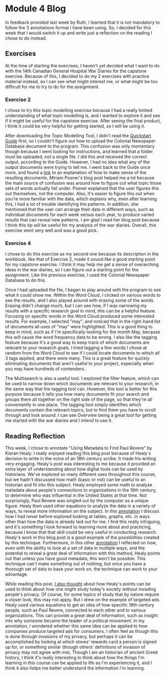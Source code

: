 # Module 4 Blog

In feedback provided last week by Ruth, I learned that it is not mandatory to follow the 3 annotations format I have been using. So, I decided for this week that I would switch it up and write just a reflection on the reading I chose to do instead.

## Exercises

At the time of starting the exercises, I haven't yet decided what I want to do with the 14th Canadian General Hospital War Diaries for the capstone exercise. Because of this, I decided to do my 2 exercises with practice material instead, so I can see what might interest me, or what might be too difficult for me to try to do for the assignment.

### Exercise 2

I chose to try this topic modelling exercise because I had a really limited understanding of what topic modelling is, and I wanted to explore it and see if it might be useful for the capstone exercise. After seeing the final product, I think it could be very helpful for getting started, so I will be using it. 

After downloading the Topic Modelling Tool, I didn't read the [Quickstart Guide](https://senderle.github.io/topic-modeling-tool/documentation/2017/01/06/quickstart.html) first, so I couldn't figure out how to upload the Colonial Newspaper Database document to the program. This confusion was only momentary though because I went looking for instructions, and learned that a folder must be uploaded, not a single file. I did this and received the correct output, according to the Guide. However, I had no idea what any of the output documents were trying to tell me. I went back to the Guide once more, and found a [link](http://miriamposner.com/blog/very-basic-strategies-for-interpreting-results-from-the-topic-modeling-tool/) to an explanation of how to make sense of the resulting documents. Miriam Posner's blog post helped me a lot because the main source of confusion was around how to figure out what topic those sets of words actually fall under. Posner explained that the user figures this out themselves, not the computer. Also, it's easier to figure this out when you're more familiar with the data, which explains why, even after learning this, I had a lot of trouble identifying the patterns. In addition, she mentioned that the user can arrange their data in different ways, such as individual documents for each week versus each year, to produce varied results that can reveal new patterns. I am glad I read her blog post because I think this tip will be useful for my analysis of the war diaries. Overall, this exercise went very well and was a good pick.

### Exercise 4

I chose to do this exercise as my second one because its description in the workbook, like that of Exercise 2, made it sound like a good starting point for my capstone exercise. I think it may help me get a sense of overarching ideas in the war diaries, so I can figure out a starting point for the assignment. Like the previous exercise, I used the Colonial Newspaper Database to do this. 

Once I had uploaded the file, I began to play around with the program to see what it could show me. Within the Word Cloud, I clicked on various words to see the results, and I also played around with erasing some of the words. Erasing didn't change much, but I can see how, if I was narrowing my results with a specific research goal in mind, this can be a helpful feature. Focusing on specific words in the Word Cloud produced some interested results. For example, I selected "may", and noticed that in the right-hand list of documents all uses of "may" were highlighted. This is a good thing to keep in mind, such as if I'm specifically looking for the month May, because this will cause the word frequency data to be wrong. I also like the tagging feature because it's a good way to keep track of which documents are relevant to your research goals. I tried tagging a few words I chose at random from the Word Cloud to see if I could locate documents to which all 3 tags applied, and there were many. This is a great feature for quickly eliminating documents that aren't useful to your project, especially when you may have hundreds of contenders. 

The Multisearch is also a useful tool. I explored the filter feature, which can be used to narrow down which documents are relevant to your research, in the same way that the tagging tool can. However, this tool is better for this purpose because it tells you how many documents fit your search and groups them all together on the right side of the page, so that they're all conveniently in one place. The tagging tool simply identifies which documents contain the relevant topics, but to find them you have to scroll through and look around. I can see Overview being a great tool for getting me started with the war diaries and I intend to use it.

## Reading Reflection

This week, I chose to annotate "Using Metadata to Find Paul Revere" by Kieran Healy. I really enjoyed reading this blog post because of Healy's decision to write in the voice of an 18th century scribe. It made his writing very engaging. Healy's post was interesting to me because it provided an extra layer of understanding about how digital tools can be used by historians. We've explored so many different uses throughout this course, but we hadn't discussed how math (basic or not) can be useful to an historian and fit into this subject. Healy employed some math to analyze metadata about people's connections to organizations in the 18th century, to determine who was influential in the United States at that time. Not surprisingly, Paul Revere was singled out by the computer as a unique figure. Healy then used other equations to analyze the data in a variety of ways, to reveal more information on the subject. In this [annotation](https://hyp.is/ryqGHIexEembrMsyEBQQtw/kieranhealy.org/blog/archives/2013/06/09/using-metadata-to-find-paul-revere/) I discuss how I had never before explored looking at tables, graphs, etc. in ways other than how the data is already laid out for me. I find this really intriguing, and it's something I look forward to learning more about and practicing, because I know that that skill could be very useful in conducting research. Healy's work in this blog post is a good example of the possibilities created by this technique. Furthermore, in this other [annotation](https://hyp.is/zQO_PofcEemrOM8Npm6YMQ/kieranhealy.org/blog/archives/2013/06/09/using-metadata-to-find-paul-revere/) I reflected on how, even with the ability to look at a set of data in multiple ways, and the potential to reveal a great deal of information with this method, Healy points out that unless you have good metadata, this won't be possible. This technique can't make something out of nothing, but once you have a thorough set of data to base your work on, the technique can work to your advantage. 

While reading this post, [I also thought](https://hyp.is/YOEKCoe0Eem3eIMxeGZy4g/kieranhealy.org/blog/archives/2013/06/09/using-metadata-to-find-paul-revere/) about how Healy's points can be used to think about how one might study today's society without invading people's privacy. Of course, for some topics of study that by nature require a closer look, this may not apply. But I drew on the example of targeted ads. Healy used various equations to get an idea of how specific 18th century people, such as Paul Revere, connected to each other and to various organizations. This can provide a great deal of information, such as insight into why someone became the leader of a political movement. In my annotation, I wondered whether this same idea can be applied to how companies produce targeted ads for consumers. I often feel as though this is done through invasions of my privacy, but perhaps it can be accomplished by looking at which stores' rewards card a person is signed up for, or something similar (though others' definitions of invasion of privacy may not agree with me). Though I am an historian of ancient Greek history, I think it's really interesting to think about how the things I'm learning in this course can be applied to life as I'm experiencing it, and I think it also helps me better understand the information I'm learning. 
